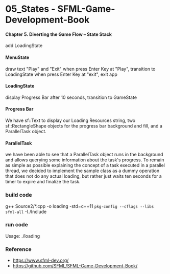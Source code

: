 05_States - SFML-Game-Development-Book
===============

#### Chapter 5. Diverting the Game Flow – State Stack 
add LoadingState

#### MenuState
draw text "Play" and "Exit"
when press Enter Key at "Play",  transition to LoadingState
when press Enter Key at "exit",  exit app

#### LoadingState
display Progress Bar
after 10 seconds, transition to GameState

#### Progress Bar 
We have sf::Text to display our Loading Resources string, two sf::RectangleShape objects for the progress bar background and fill, and a ParallelTask object. 

#### ParallelTask 
we have been able to see that a ParallelTask object runs in the background and allows querying some information about the task's progress. 
To remain as simple as possible explaining the concept of a task executed in a parallel thread, we decided to implement the sample class as a dummy operation that does not do any actual loading, but rather just waits ten seconds for a timer to expire and finalize the task. 


### build code
g++ Source2/*.cpp  -o loading -std=c++11 `pkg-config --cflags --libs sfml-all`  -I./Include  <br/>

### run code
Usage: ./loading <br/>

### Reference <br/>
- https://www.sfml-dev.org/
- https://github.com/SFML/SFML-Game-Development-Book/


